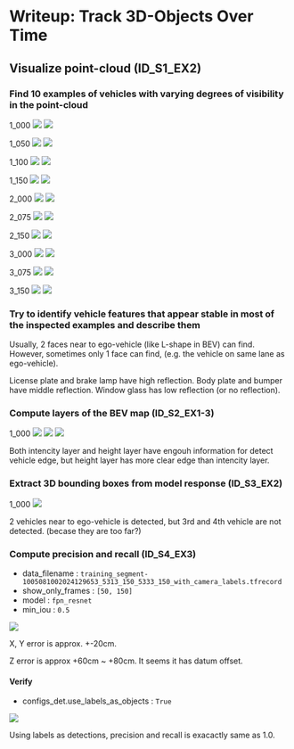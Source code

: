 # Writeup: Track 3D-Objects Over Time

## Visualize point-cloud (ID_S1_EX2)

### Find 10 examples of vehicles with varying degrees of visibility in the point-cloud

1_000
![](img/1_000_range.png)
![](img/1_000_pcl.png)

1_050
![](img/1_050_range.png)
![](img/1_050_pcl.png)

1_100
![](img/1_100_range.png)
![](img/1_100_pcl.png)

1_150
![](img/1_150_range.png)
![](img/1_150_pcl.png)

2_000
![](img/2_000_range.png)
![](img/2_000_pcl.png)

2_075
![](img/2_075_range.png)
![](img/2_075_pcl.png)

2_150
![](img/2_150_range.png)
![](img/2_150_pcl.png)

3_000
![](img/3_000_range.png)
![](img/3_000_pcl.png)

3_075
![](img/3_075_range.png)
![](img/3_075_pcl.png)

3_150
![](img/3_150_range.png)
![](img/3_150_pcl.png)


### Try to identify vehicle features that appear stable in most of the inspected examples and describe them

Usually, 2 faces near to ego-vehicle (like L-shape in BEV) can find.
However, sometimes only 1 face can find, (e.g. the vehicle on same lane as ego-vehicle).

License plate and brake lamp have high reflection.
Body plate and bumper have middle reflection.
Window glass has low reflection (or no reflection).


### Compute layers of the BEV map (ID_S2_EX1-3)

1_000
![](img/1_000_bev.png)
![](img/1_000_intencity.png)
![](img/1_000_height.png)

Both intencity layer and height layer have engouh information for detect vehicle edge,
but height layer has more clear edge than intencity layer.


### Extract 3D bounding boxes from model response (ID_S3_EX2)

1_000
![](img/1_000_labels.png)

2 vehicles near to ego-vehicle is detected,
but 3rd and 4th vehicle are not detected.
(becase they are too far?)


### Compute precision and recall (ID_S4_EX3)

 - data_filename : `training_segment-1005081002024129653_5313_150_5333_150_with_camera_labels.tfrecord`
 - show_only_frames : `[50, 150]`
 - model : `fpn_resnet`
 - min_iou : `0.5`

![](img/mid_result_1.png)

X, Y error is approx. +-20cm.

Z error is approx +60cm ~ +80cm.
It seems it has datum offset.


#### Verify

 - configs_det.use_labels_as_objects : `True`

![](img/mid_result_verify.png)

Using labels as detections, precision and recall is exacactly same as 1.0.

